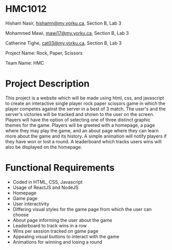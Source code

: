 # HMC1012
Hisham Nasir, hishamn@my.yorku.ca, Section B, Lab 3

Mohammed Mawi, mawi17@my.yorku.ca, Section B, Lab 3

Catherine Tighe, cat03@my.yorku.ca, Section B, Lab 3


Project Name: Rock, Paper, Scissors 

Team Name: HMC

# Project Description

This project is a website which will be made using html, css, and javascript to create an interactive single player rock paper scissors game in which the player competes against the server in a best of 3 match. The user's and the server's victories will be tracked and shown to the user on the screen. Players will have the option of selecting one of three distinct graphic themes for the game. Players will be greeted with a homepage, a page where they may play the game, and an about page where they can learn more about the game and its history. A simple animation will notify players if they have won or lost a round. A leaderboard which tracks users wins will also be displayed on the homepage.

# Functional Requirements

- Coded in HTML, CSS, Javascript
- Usage of ReactJS and NodeJS
- Homepage
- Game page
- User interactivity 
- Differing visual styles for the game page from which the user can choose
- About page informing the user about the game
- Leaderboard to track wins in a row
- Wins per session tracked on game page
- Appealing visual buttons to interact with the game
- Animations for winning and losing a round






